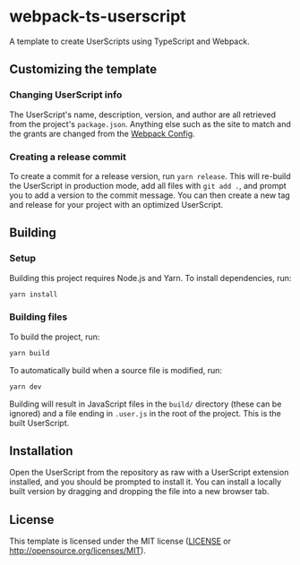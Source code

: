 # webpack-ts-userscript

A template to create UserScripts using TypeScript and Webpack.

<!-- Info on how to use the template -->

## Customizing the template

### Changing UserScript info

The UserScript's name, description, version, and author are all retrieved from the project's `package.json`.
Anything else such as the site to match and the grants are changed from the [Webpack Config].

### Creating a release commit

To create a commit for a release version, run `yarn release`.
This will re-build the UserScript in production mode, add all files with `git add .`,
and prompt you to add a version to the commit message.
You can then create a new tag and release for your project with an optimized UserScript.

<!-- These instructions can be updated to fit your project's requirements -->

## Building

### Setup

Building this project requires Node.js and Yarn.
To install dependencies, run:

```sh
yarn install
```

### Building files

To build the project, run:

```sh
yarn build
```

To automatically build when a source file is modified, run:

```sh
yarn dev
```

Building will result in JavaScript files in the `build/` directory (these can be ignored)
and a file ending in `.user.js` in the root of the project.
This is the built UserScript.

## Installation

Open the UserScript from the repository as raw with a UserScript extension installed,
and you should be prompted to install it. You can install a locally built version
by dragging and dropping the file into a new browser tab.

## License

This template is licensed under the MIT license
([LICENSE](LICENSE) or <http://opensource.org/licenses/MIT>).

[webpack config]: webpack.config.js
